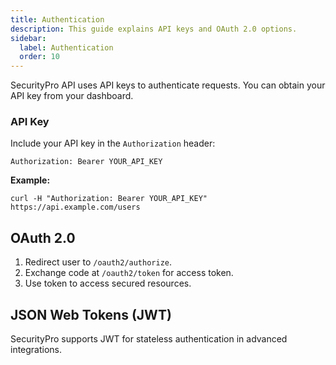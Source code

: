 ```yaml
---
title: Authentication
description: This guide explains API keys and OAuth 2.0 options.
sidebar:
  label: Authentication
  order: 10
---
```


SecurityPro API uses API keys to authenticate requests. You can obtain your API key from your dashboard.

### API Key

Include your API key in the `Authorization` header:

```http
Authorization: Bearer YOUR_API_KEY
```
**Example:**
```
curl -H "Authorization: Bearer YOUR_API_KEY" https://api.example.com/users
```

## OAuth 2.0

1. Redirect user to `/oauth2/authorize`.
2. Exchange code at `/oauth2/token` for access token.
3. Use token to access secured resources.

## JSON Web Tokens (JWT)

SecurityPro supports JWT for stateless authentication in advanced integrations.